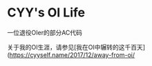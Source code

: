 # CYY's OI Life

一位退役OIer的部分AC代码

关于我的OI生涯，请参见[我在OI中辗转的这千百天](https://cyyself.name/2017/12/away-from-oi/
